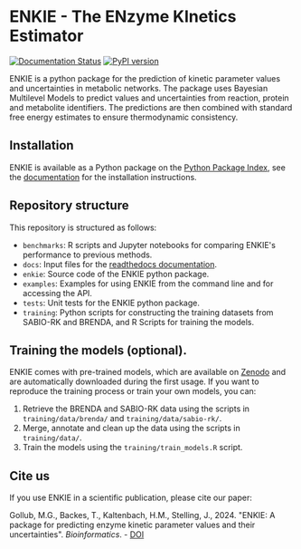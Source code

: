 # ENKIE - The ENzyme KInetics Estimator
[![Documentation Status](https://readthedocs.org/projects/enkie/badge/?version=latest)](https://enkie.readthedocs.io/en/latest/?badge=latest)
[![PyPI version](https://badge.fury.io/py/enkie.svg)](https://badge.fury.io/py/enkie)

ENKIE is a python package for the prediction of kinetic parameter values and
uncertainties in metabolic networks. The package uses Bayesian Multilevel Models to
predict values and uncertainties from reaction, protein and metabolite identifiers. The
predictions are then combined with standard free energy estimates to ensure
thermodynamic consistency.

## Installation
ENKIE is available as a Python package on the [Python Package
Index](https://pypi.org/project/enkie/), see the
[documentation](https://enkie.readthedocs.io/en/latest/getting_started.html)
for the installation instructions.

## Repository structure
This repository is structured as follows:
- `benchmarks`: R scripts and Jupyter notebooks for comparing ENKIE's performance to
  previous methods. 
- `docs`: Input files for the [readthedocs
  documentation](https://enkie.readthedocs.io/en/latest/getting_started.html).
- `enkie`: Source code of the ENKIE python package.
- `examples`: Examples for using ENKIE from the command line and for accessing the API.
- `tests`: Unit tests for the ENKIE python package.
- `training`: Python scripts for constructing the training datasets from SABIO-RK and
  BRENDA, and R Scripts for training the models.

## Training the models (optional).
ENKIE comes with pre-trained models, which are available on
[Zenodo](https://doi.org/10.5281/zenodo.7664120) and are automatically downloaded during
the first usage. If you want to reproduce the training process or train your own models, you can:
1. Retrieve the BRENDA and SABIO-RK data using the scripts in `training/data/brenda/` and
   `training/data/sabio-rk/`.
2. Merge, annotate and clean up the data using the scripts in `training/data/`.
3. Train the models using the `training/train_models.R` script.

## Cite us

If you use ENKIE in a scientific publication, please cite our paper: 

Gollub, M.G., Backes, T., Kaltenbach, H.M., Stelling, J., 2024. "ENKIE: A package for
predicting enzyme kinetic parameter values and their uncertainties". *Bioinformatics*. -
[DOI](https://doi.org/10.1093/bioinformatics/btae652)
